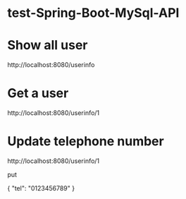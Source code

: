 # test-Spring-Boot-MySql-API
# Show all user
http://localhost:8080/userinfo

# Get a user
http://localhost:8080/userinfo/1

# Update telephone number
http://localhost:8080/userinfo/1

put

{
    "tel": "0123456789"
}
